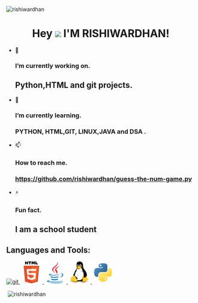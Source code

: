 <p align="left"> <img src="https://komarev.com/ghpvc/?username=rishiwardhan&label=Profile%20views&color=0e75b6&style=flat" alt="rishiwardhan" /> </p>

<h1 align="center">  Hey <img src="https://github.com/TheDudeThatCode/TheDudeThatCode/blob/master/Assets/Hi.gif" width="1px"> I'M RISHIWARDHAN! </h1>

- 🔭<h3 aling="leftcorner"> I’m currently working on.</h3> <h2 align="left corner">Python,HTML and git projects.</h2>

- 🌱<h3 aling="leftcorner">  I’m currently learning.</h3> **<h3 align="left corner">PYTHON, HTML,GIT, LINUX,JAVA and DSA .</h3>**

- 📫<h3 aling="leftcorner"> How to reach me.</h3> **<h3 align="left corner" >https://github.com/rishiwardhan/guess-the-num-game.py</h3>**


- ⚡<h3 alinh="leftcorner"> Fun fact.</h3> **<h2 align="left corner"> I am a school student</h2>**


<h2 align="left">Languages and Tools:</h2>
<p align="left"> <a href="https://git-scm.com/" target="_blank"> <img src="https://www.vectorlogo.zone/logos/git-scm/git-scm-icon.svg" alt="git" width="60" height="60"/> </a> <a href="https://www.w3.org/html/" target="_blank"> <img src="https://raw.githubusercontent.com/devicons/devicon/master/icons/html5/html5-original-wordmark.svg" alt="html5" width="60" height="60"/> </a> <a href="https://www.java.com" target="_blank"> <img src="https://raw.githubusercontent.com/devicons/devicon/master/icons/java/java-original.svg" alt="java" width="60" height="60"/> </a> <a href="https://www.linux.org/" target="_blank"> <img src="https://raw.githubusercontent.com/devicons/devicon/master/icons/linux/linux-original.svg" alt="linux" width="60" height="60"/> </a> <a href="https://www.python.org" target="_blank"> <img src="https://raw.githubusercontent.com/devicons/devicon/master/icons/python/python-original.svg" alt="python" width="60" height="60"/> </a> </p>

<p>&nbsp;<img align="center" src="https://github-readme-stats.vercel.app/api?username=rishiwardhan&show_icons=true&locale=en" alt="rishiwardhan" /></p>

